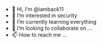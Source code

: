 - 👋 Hi, I’m @iamback11
- 👀 I’m interested in security
- 🌱 I’m currently learning everything
- 💞️ I’m looking to collaborate on ...
- 📫 How to reach me ...

<!---
iamback11/iamback11 is a ✨ special ✨ repository because its `README.md` (this file) appears on your GitHub profile.
You can click the Preview link to take a look at your changes.
--->
